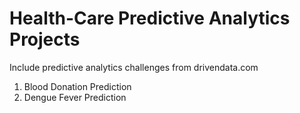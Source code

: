 # Health-Care Predictive Analytics Projects

Include predictive analytics challenges from drivendata.com
1. Blood Donation Prediction
2. Dengue Fever Prediction
